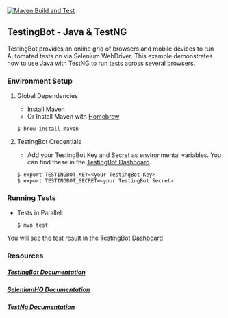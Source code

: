 [![Maven Build and Test](https://github.com/testingbot/java-testng-example/actions/workflows/test.yml/badge.svg)](https://github.com/testingbot/java-testng-example/actions/workflows/test.yml)

## TestingBot - Java & TestNG

TestingBot provides an online grid of browsers and mobile devices to run Automated tests on via Selenium WebDriver.
This example demonstrates how to use Java with TestNG to run tests across several browsers.

### Environment Setup

1. Global Dependencies
    * [Install Maven](https://maven.apache.org/install.html)
    * Or Install Maven with [Homebrew](http://brew.sh/)
    ```
    $ brew install maven
    ```

2. TestingBot Credentials
    * Add your TestingBot Key and Secret as environmental variables. You can find these in the [TestingBot Dashboard](https://testingbot.com/members/).
    ```
    $ export TESTINGBOT_KEY=<your TestingBot Key>
    $ export TESTINGBOT_SECRET=<your TestingBot Secret>
    ```

### Running Tests

* Tests in Parallel:
    ```
    $ mvn test
    ```
You will see the test result in the [TestingBot Dashboard](https://testingbot.com/members/)

### Resources
##### [TestingBot Documentation](https://testingbot.com/support/)

##### [SeleniumHQ Documentation](http://www.seleniumhq.org/docs/)

##### [TestNg Documentation](https://testng.org/doc/index.html)
